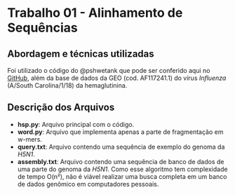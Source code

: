 # Trabalho 01 - Alinhamento de Sequências

## Abordagem e técnicas utilizadas

Foi utilizado o código do @pshwetank que pode ser conferido aqui no [GitHub](https://github.com/pshwetank/BLAST-Python), além da base de dados da GEO (cod. AF117241.1) do vírus _Influenza_ (A/South Carolina/1/18) da hemaglutinina.

## Descrição dos Arquivos

- **hsp.py**: Arquivo principal com o código.
- **word.py**: Arquivo que implementa apenas a parte de fragmentação em w-mers.
- **query.txt**: Arquivo contendo uma sequência de exemplo do genoma da *H5N1*.
- **assembly.txt**: Arquivo contendo uma sequência de banco de dados de uma parte do genoma da *H5N1*. Como esse algoritmo tem complexidade de tempo O(n²), não é viável realizar uma busca completa em um banco de dados genômico em computadores pessoais.
